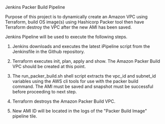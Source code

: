 Jenkins Packer Build Pipeline

Purpose of this project is to dynamically create an Amazon VPC using Terraform, build OS image(s) using Hashicorp Packer tool then have Terraform destroy the VPC after the new AMI has been saved.

Jenkins Pipeline will be used to execute the following steps.

1) Jenkins downloads and executes the latest iPipeline script from the Jenkinsfile in the Github repository.

2) Terraform executes init, plan, apply and show. The Amazon Packer Build VPC should be created at this point.  

3) The run_packer_build.sh shell script extracts the vpc_id and subnet_id variables using the AWS cli tools for use with the packer build command. The AMI must be saved and snapshot must be successful before proceeding to next step.

4) Terraform destroys the Amazon Packer Build VPC.
 
5) New AMI ID will be located in the logs of the "Packer Build Image" pipeline tile.
